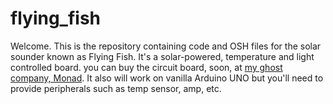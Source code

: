 # flying_fish

Welcome.  This is the repository containing code and OSH files for the solar sounder known as Flying Fish. It's a solar-powered, temperature and light controlled board. you can buy the circuit board, soon, at <a href="https://monadmonad.square.site/">my ghost company, Monad</a>. It also will work on vanilla Arduino UNO but you'll need to provide peripherals such as temp sensor, amp, etc. 